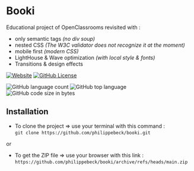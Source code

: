 # Booki

Educational project of OpenClassrooms revisited with :
-  only semantic tags *(no div soup)*  
-  nested CSS *(The W3C validator does not recognize it at the moment)*  
-  mobile first *(modern CSS)*  
-  LightHouse & Wave optimization *(with local style & fonts)*  
-  Transitions & design effects  

[![Website](https://img.shields.io/website?url=https%3A%2F%2Fphilippebeck.github.io/booki)](https://philippebeck.github.io/booki)
[![GitHub License](https://img.shields.io/github/license/philippebeck/booki)](https://github.com/philippebeck/booki/blob/main/LICENSE.md)

![GitHub language count](https://img.shields.io/github/languages/count/philippebeck/booki)
![GitHub top language](https://img.shields.io/github/languages/top/philippebeck/booki)
![GitHub code size in bytes](https://img.shields.io/github/languages/code-size/philippebeck/booki)

## Installation

-  To clone the project => use your terminal with this command :  
`git clone https://github.com/philippebeck/booki.git`  

or  

-  To get the ZIP file => use your browser with this link :  
`https://github.com/philippebeck/booki/archive/refs/heads/main.zip`  
